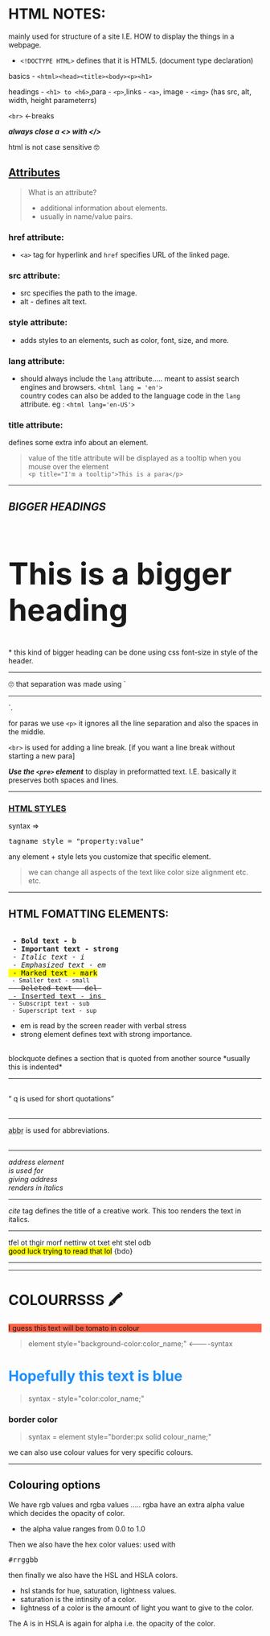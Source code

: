 # HTML NOTES:

mainly used for structure of a site I.E. HOW to display the things in a webpage.

* `<!DOCTYPE HTML>` defines that it is HTML5. (document type declaration)

basics - `<html><head><title><body><p><h1>`

headings - `<h1> to <h6>`,para - `<p>`,links - `<a>`, image - `<img>` (has src, alt, width, height parameterrs)

`<br>` <-breaks 

***always close a <> with </>***

html is not case sensitive 🤓

## <u>Attributes</u>
> What is an attribute?
> - additional information about elements.
> - usually in name/value pairs.

### href attribute:
* `<a>` tag for hyperlink and `href` specifies URL of the linked page.

### src attribute: 
* src specifies the path to the image.
* alt - defines alt text.

### style attribute:
* adds styles to an elements, such as color, font, size, and more.

### lang attribute:
* should always include the `lang` attribute..... meant to assist search engines and browsers.
`<html lang = 'en'>`
<br> country codes can also be added to the language code in the `lang` attribute. eg : `<html lang='en-US'>`

### title attribute:
defines some extra info about an element. 
> value of the title attribute will be displayed as a tooltip when you mouse over the element
<br>`<p title="I'm a tooltip">This is a para</p>`
____________________

## ***BIGGER HEADINGS***
<h1 style="font-size:60px;">This is a bigger heading</h1>
* this kind of bigger heading can be done using css font-size in style of the header.
<hr>
🙄 that separation was made using `<hr>`.

for paras we use `<p>` it ignores all the line separation and also the spaces in the middle.

`<br>` is used for adding a line break. [if you want a line break without starting a new para]

***Use the `<pre>` element*** to display in preformatted text.
I.E. basically it preserves both spaces and lines.


<hr>
<h3><u>HTML STYLES</u></h3>
syntax => <pre>tagname style = "property:value"</pre>

any element + style lets you customize that specific element.

> we can change all aspects of the text like color size alignment etc. etc.
<hr>
<h2>
HTML FOMATTING ELEMENTS:</h2>
<pre> 
<b> - Bold text - b</b>
<strong> - Important text - strong</strong>
<i> - Italic text - i </i>
<em> - Emphasized text - em</em> 
<mark> - Marked text - mark</mark>
<small> - Smaller text - small</small>
<del> - Deleted text - del </del>
<ins> - Inserted text - ins </ins>
<sub> - Subscript text - sub</sub>
<sup> - Superscript text - sup</sup>
</pre>

* em is read by the screen reader with verbal stress
* strong element defines text with strong importance.

<br>
blockquote defines a section that is quoted from another source *usually this is indented*
<hr>
<br>
<q> q is used for short quotations</q> 
<br>
<br>
<hr>
<abbr title= "abbreviations">abbr</abbr> is used for abbreviations.
<br>
<br>
<hr>
<address> address element<br>
is used for<br>
giving address<br>
renders in italics</address>
<hr>
<cite>cite</cite> tag defines the title of a creative work. This too renders the text in italics.
<hr>
<bdo dir='rtl'> bdo lets the text to written from right to left</bdo>
<br>
<mark>good luck trying to read that lol</mark> {bdo}
<hr>

<!--this is the comment tag-->

<hr>

# COLOURRSSS 🖍

<p style="background-color:Tomato;">I guess this text will be tomato in colour</p>

> element style="background-color:color_name;" <----syntax

<h1 style="color:DodgerBlue;"> Hopefully this text is blue</h1>

> syntax - style="color:color_name;"

<h3> border color</h1>

> syntax = element style="border:px solid colour_name;"

we can also use colour values for very specific colours.
<hr>

## **Colouring options**
We have rgb values and rgba values ..... rgba have an extra alpha value which decides the opacity of color.
- the alpha value ranges from 0.0 to 1.0

Then we also have the hex color values: used with <pre>#rrggbb</pre>

then finally we also have the HSL and HSLA colors.
- hsl stands for hue, saturation, lightness values.
- saturation is the intinsity of a color.
- lightness of a color is the amount of light you want to give to the color.

The A is in HSLA is again for alpha i.e. the opacity of the color.